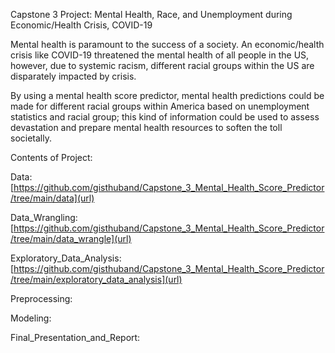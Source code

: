 Capstone 3 Project: Mental Health, Race, and Unemployment during Economic/Health Crisis, COVID-19

Mental health is paramount to the success of a society.  An economic/health crisis like COVID-19 threatened the mental health of all people in the US, however, due to systemic racism, different racial groups within the US are disparately impacted by crisis.  

By using a mental health score predictor, mental health predictions could be made for different racial groups within America based on unemployment statistics and racial group; this kind of information could be used to assess devastation and prepare mental health resources to soften the toll societally.

Contents of Project:

Data: [https://github.com/gisthuband/Capstone_3_Mental_Health_Score_Predictor/tree/main/data](url)

Data_Wrangling: [https://github.com/gisthuband/Capstone_3_Mental_Health_Score_Predictor/tree/main/data_wrangle](url)

Exploratory_Data_Analysis: [https://github.com/gisthuband/Capstone_3_Mental_Health_Score_Predictor/tree/main/exploratory_data_analysis](url)

Preprocessing:

Modeling:

Final_Presentation_and_Report:

